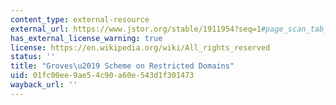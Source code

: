 ```yaml
---
content_type: external-resource
external_url: https://www.jstor.org/stable/1911954?seq=1#page_scan_tab_contents
has_external_license_warning: true
license: https://en.wikipedia.org/wiki/All_rights_reserved
status: ''
title: "Groves\u2019 Scheme on Restricted Domains"
uid: 01fc00ee-9ae5-4c90-a60e-543d1f301473
wayback_url: ''
---
```

